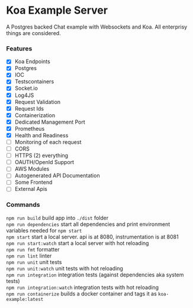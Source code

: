 # Koa Example Server

A Postgres backed Chat example with Websockets and Koa. All enterprisy things are considered.

### Features

- [x] Koa Endpoints
- [x] Postgres
- [x] IOC
- [x] Testscontainers
- [x] Socket.io
- [x] Log4JS
- [x] Request Validation
- [x] Request Ids
- [x] Containerization
- [x] Dedicated Management Port
- [x] Prometheus
- [x] Health and Readiness
- [ ] Monitoring of each request
- [ ] CORS
- [ ] HTTPS (2) everything
- [ ] OAUTH/OpenId Support
- [ ] AWS Modules
- [ ] Autogenerated API Documentation
- [ ] Some Frontend
- [ ] External Apis

### Commands

`npm run build` build app into `./dist` folder  
`npm run dependencies` start all dependencies and print environment variables needed for `npm start`  
`npm start` start a local server. api is at 8080, instrumentation is at 8081  
`npm run start:watch` start a local server with hot reloading  
`npm run fmt` formatter  
`npm run lint` linter  
`npm run unit` unit tests  
`npm run unit:watch` unit tests with hot reloading  
`npm run integration` integration tests (against dependencies aka system tests)  
`npm run integration:watch` integration tests with hot reloading  
`npm run containerize` builds a docker container and tags it as `koa-example:latest`
